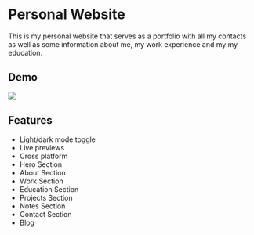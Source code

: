# Personal Website

This is my personal website that serves as a portfolio with all my contacts as well as some information about me, my work experience and my my education.


## Demo

![](https://media.giphy.com/media/v1.Y2lkPTc5MGI3NjExMjBoMDR4c3dpd3R4cHE0NjRrZ2tldjJka2dyN2pybWdmOXdjZ2kzaSZlcD12MV9pbnRlcm5hbF9naWZfYnlfaWQmY3Q9Zw/SRwTm7TZTryf6LZiZI/giphy.gif)

## Features

- Light/dark mode toggle
- Live previews 
- Cross platform
- Hero Section
- About Section
- Work Section
- Education Section
- Projects Section
- Notes Section
- Contact Section
- Blog
